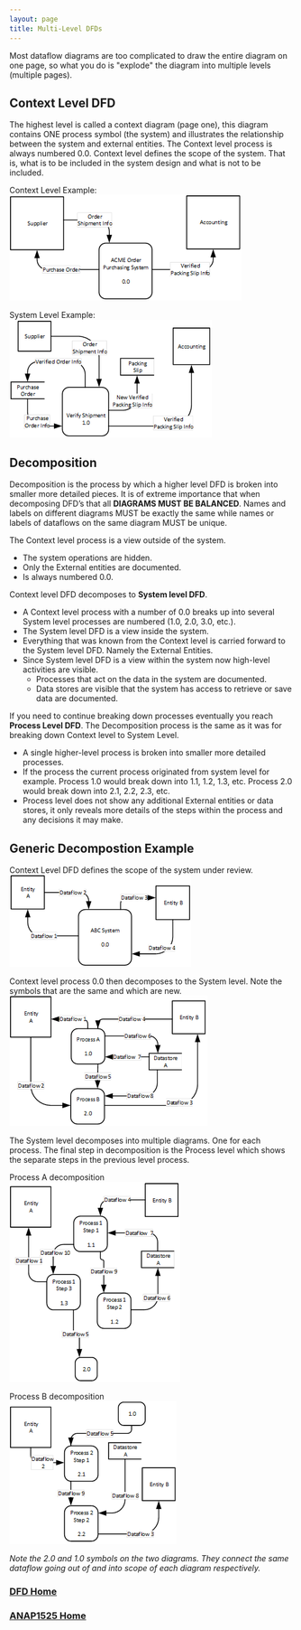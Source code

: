 ```yaml
---
layout: page
title: Multi-Level DFDs
---
```


Most dataflow diagrams are too complicated to draw the entire diagram on one page, so what you do is "explode" the diagram into multiple levels (multiple pages).

## Context Level DFD
The highest level is called a context diagram (page one), this diagram contains ONE process symbol (the system) and illustrates the relationship between the system and external entities. The Context level process is always numbered 0.0.  Context level defines the scope of the system. That is, what is to be included in the system design and what is not to be included.

Context Level Example:<br>
![context-sample](files/context-sample.png)

System Level Example:<br>
![system-sample](files/system-sample.png)

## Decomposition
Decomposition is the process by which a higher level DFD is broken into smaller more detailed pieces. It is of extreme importance that when decomposing DFD’s that all **DIAGRAMS MUST BE BALANCED**. Names and labels on different diagrams MUST be exactly the same while names or labels of dataflows on the same diagram MUST be unique.

The Context level process is a view outside of the system.
* The system operations are hidden.
* Only the External entities are documented.
* Is always numbered 0.0.

Context level DFD decomposes to **System level DFD**.
* A Context level process with a number of 0.0 breaks up into several System level processes are numbered (1.0, 2.0, 3.0, etc.).
* The System level DFD is a view inside the system.
* Everything that was known from the Context level is carried forward to the System level DFD. Namely the External Entities.
* Since System level DFD is a view within the system now high-level activities are visible.
  * Processes that act on the data in the system are documented.
  * Data stores are visible that the system has access to retrieve or save data are documented.

If you need to continue breaking down processes eventually you reach **Process Level DFD**. The Decomposition process is the same as it was for breaking down Context level to System Level.
* A single higher-level process is broken into smaller more detailed processes.
* If the process the current process originated from system level for example. Process 1.0 would break down into 1.1, 1.2, 1.3, etc. Process 2.0 would break down into 2.1, 2.2, 2.3, etc.
* Process level does not show any additional External entities or data stores, it only reveals more details of the steps within the process and any decisions it may make.

## Generic Decompostion Example
Context Level DFD defines the scope of the system under review.<br>
![generic-context](files/generic-context.png)

Context level process 0.0 then decomposes to the System level. Note the symbols that are the same and which are new.<br>
![generic-system](files/generic-system.png)

The System level decomposes into multiple diagrams. One for each process. The final step in decomposition is the Process level which shows the separate steps in the previous level process.

Process A decomposition<br>
![generic-process-a](files/generic-process-a.png)

Process B decomposition<br>
![generic-process-b](files/generic-process-b.png)

*Note the 2.0 and 1.0 symbols on the two diagrams. They connect the same dataflow going out of and into scope of each diagram respectively.*

### [DFD Home](index.md)
### [ANAP1525 Home](../)